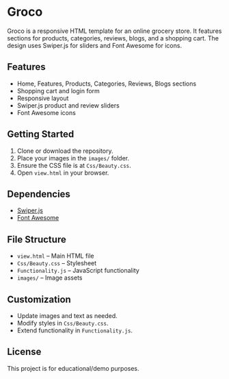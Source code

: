 # Groco

Groco is a responsive HTML template for an online grocery store. It features sections for products, categories, reviews, blogs, and a shopping cart. The design uses Swiper.js for sliders and Font Awesome for icons.

## Features

- Home, Features, Products, Categories, Reviews, Blogs sections
- Shopping cart and login form
- Responsive layout
- Swiper.js product and review sliders
- Font Awesome icons

## Getting Started

1. Clone or download the repository.
2. Place your images in the `images/` folder.
3. Ensure the CSS file is at `Css/Beauty.css`.
4. Open `view.html` in your browser.

## Dependencies

- [Swiper.js](https://swiperjs.com/)
- [Font Awesome](https://fontawesome.com/)

## File Structure

- `view.html` – Main HTML file
- `Css/Beauty.css` – Stylesheet
- `Functionality.js` – JavaScript functionality
- `images/` – Image assets

## Customization

- Update images and text as needed.
- Modify styles in `Css/Beauty.css`.
- Extend functionality in `Functionality.js`.

## License

This project is for educational/demo purposes.

